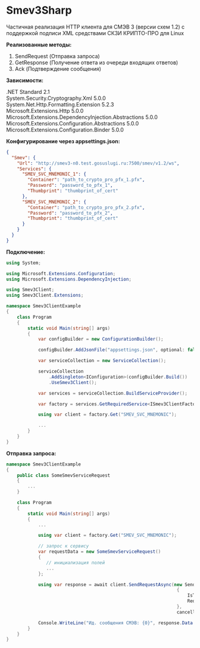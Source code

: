 # Smev3Sharp

Частичная реализация HTTP клиента для СМЭВ 3 (версии схем 1.2) с поддержкой подписи XML средствами СКЗИ КРИПТО-ПРО для Linux

**Реализованные методы:**
1. SendRequest (Отправка запроса)
2. GetResponse (Получение ответа из очереди входящих ответов)
3. Ack (Подтверждение сообщения)

**Зависимости:**

.NET Standard 2.1  
System.Security.Cryptography.Xml 5.0.0  
System.Net.Http.Formatting.Extension 5.2.3  
Microsoft.Extensions.Http 5.0.0  
Microsoft.Extensions.DependencyInjection.Abstractions 5.0.0  
Microsoft.Extensions.Configuration.Abstractions 5.0.0  
Microsoft.Extensions.Configuration.Binder 5.0.0  

**Конфигурирование через appsettings.json:**

```json
{
  "Smev": {
    "Url": "http://smev3-n0.test.gosuslugi.ru:7500/smev/v1.2/ws",
    "Services": {
      "SMEV_SVC_MNEMONIC_1": {
        "Container": "path_to_crypto_pro_pfx_1.pfx",
        "Password": "password_to_pfx_1",
        "Thumbprint": "thumbprint_of_cert"
      },
      "SMEV_SVC_MNEMONIC_2": {
        "Container": "path_to_crypto_pro_pfx_2.pfx",
        "Password": "password_to_pfx_2",
        "Thumbprint": "thumbprint_of_cert"
      }
    }
  }
}
```

**Подключение:**

```csharp
using System;

using Microsoft.Extensions.Configuration;
using Microsoft.Extensions.DependencyInjection;

using Smev3Client;
using Smev3Client.Extensions;

namespace Smev3ClientExample
{
    class Program
    {
        static void Main(string[] args)
        {
            var configBuilder = new ConfigurationBuilder();

            configBuilder.AddJsonFile("appsettings.json", optional: false);

            var serviceCollection = new ServiceCollection();

            serviceCollection
                .AddSingleton<IConfiguration>(configBuilder.Build())
                .UseSmev3Client();

            var services = serviceCollection.BuildServiceProvider();

            var factory = services.GetRequiredService<ISmev3ClientFactory>();

            using var client = factory.Get("SMEV_SVC_MNEMONIC");

            ...
        }
    }
}
```

**Отправка запроса:**

```csharp
namespace Smev3ClientExample
{
    public class SomeSmevServiceRequest
    {
        ...
    }

    class Program
    {
        static void Main(string[] args)
        {
            ...            

            using var client = factory.Get("SMEV_SVC_MNEMONIC");

            // запрос к сервису
            var requestData = new SomeSmevServiceRequest()
            {
               // инициализация полей
               ...
            };

            using var response = await client.SendRequestAsync(new SendRequestExecutionContext<SomeSmevServiceRequest>
                                                                {
                                                                    IsTest = true,
                                                                    RequestData = requestData
                                                                },
                                                                cancellationToken: default);

            Console.WriteLine("Ид. сообщения СМЭВ: {0}", response.Data.MessageMetadata.MessageId);
        }
    }
}
```
